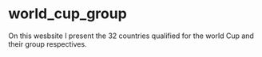 # world_cup_group
On this wesbsite I present the 32 countries qualified for the world Cup and their group respectives.
